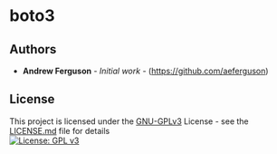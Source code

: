 # boto3


## Authors

* **Andrew Ferguson** - *Initial work* - (https://github.com/aeferguson)

## License


This project is licensed under the [GNU-GPLv3](https://www.gnu.org/licenses/gpl-3.0) License - see the [LICENSE.md](LICENSE.md) file for details\
[![License: GPL v3](https://img.shields.io/badge/License-GPLv3-blue.svg)](https://www.gnu.org/licenses/gpl-3.0)